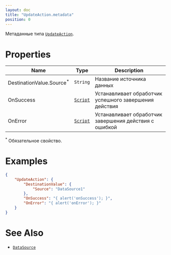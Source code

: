 ```yaml
---
layout: doc
title: "UpdateAction.metadata"
position: 0
---
```


Метаданные типа [`UpdateAction`](../).

# Properties

|Name|Type|Description|
|----|----|-----------|
|DestinationValue.Source<sup>*</sup>|`String`|Название источника данных|
|OnSuccess|[`Script`](../../../Script/)| Устанавливает обработчик успешного завершения действия|
|OnError|[`Script`](../../../Script/)| Устанавливает обработчик завершения действия с ошибкой|

<sup>*</sup> Обязательное свойство.

# Examples

```json
{
	"UpdateAction": {
		"DestinationValue": {
			"Source": "DataSource1"
		},
		"OnSuccess": "{ alert('onSuccess'); }",
		"OnError": "{ alert('onError'); }"
	}
}
```

# See Also

* [`DataSource`](../../DataSources/)